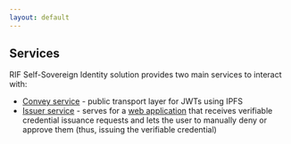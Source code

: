```yaml
---
layout: default
---
```


## Services

RIF Self-Sovereign Identity solution provides two main services to interact with:

- [Convey service](./convey-service) - public transport layer for JWTs using IPFS
- [Issuer service](./issuer-service) - serves for a [web application](../applications/issuer-app) that receives verifiable credential issuance requests and lets the user to manually deny or approve them (thus, issuing the verifiable credential)
